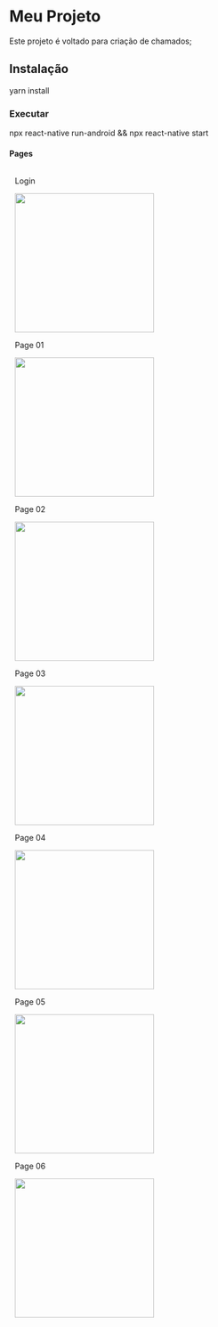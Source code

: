 # Meu Projeto
Este projeto é voltado para criação de chamados;

## Instalação
yarn install

### Executar
npx react-native run-android && npx react-native start


#### Pages

<div 
    style="
    width: 100%;
    display: flex;
    flex-wrap: wrap;">
    <div style="margin: 0 10px;">
        <p>Login</p>
        <img src="https://github.com/TamiBeira/Rocket_Help/assets/55815968/de45e34b-590a-4e24-8833-bce9379f5179" width="250"/>
    </div>
    <div style="margin: 0 10px;">
        <p>Page 01</p>
        <img src="https://github.com/TamiBeira/Rocket_Help/assets/55815968/2e802317-7b9e-434d-9dc4-5341b24a1ba9" width="250"/>
    </div>
        <div style="margin: 0 10px;">
        <p>Page 02</p>
        <img src="https://github.com/TamiBeira/Rocket_Help/assets/55815968/67c2ba84-e496-463d-978b-680526b23581" width="250"/>
    </div>
        <div style="margin: 0 10px;">
        <p>Page 03</p>
        <img src="https://github.com/TamiBeira/Rocket_Help/assets/55815968/c435f434-4cb0-40e1-a56d-0f0c49bf9bb0" width="250"/>
    </div>
        <div style="margin: 0 10px;">
        <p>Page 04</p>
        <img src="(https://github.com/TamiBeira/Rocket_Help/assets/55815968/8c101308-b071-46ba-b35d-18ebec24ef6f" width="250"/>
    </div>
        <div style="margin: 0 10px;">
        <p>Page 05</p>
        <img src="https://github.com/TamiBeira/Rocket_Help/assets/55815968/bdeff3d5-b7c4-483a-af70-7b0c134d1e86" width="250"/>
    </div>
        <div style="margin: 0 10px;">
        <p>Page 06</p>
        <img src="https://github.com/TamiBeira/Rocket_Help/assets/55815968/61f23890-2c00-42af-91d9-a83b8c7a8c24" width="250"/>
    </div>
</div>

